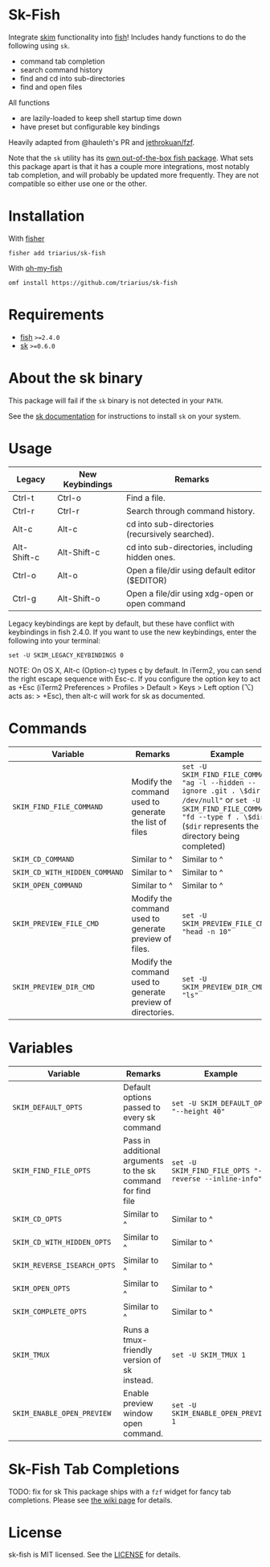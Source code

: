 Sk-Fish
===

Integrate [skim](https://github.com/lotabout/skim) functionality into [fish](https://github.com/fish-shell/fish-shell)!
Includes handy functions to do the following using `sk`.

- command tab completion
- search command history
- find and cd into sub-directories
- find and open files

All functions

- are lazily-loaded to keep shell startup time down
- have preset but configurable key bindings

Heavily adapted from @hauleth's PR and [jethrokuan/fzf](https://github.com/jethrokuan/fzf).

Note that the `sk` utility has its [own out-of-the-box fish package](https://github.com/lotabout/skim/blob/master/shell/key-bindings.fish). What sets this package apart is that it has a couple more integrations, most notably tab completion, and will probably be updated more frequently. They are not compatible so either use one or the other.

# Installation

With [fisher]

```
fisher add triarius/sk-fish
```

With [oh-my-fish]

```
omf install https://github.com/triarius/sk-fish
```

# Requirements

- [fish](https://github.com/fish-shell/fish-shell) `>=2.4.0`
- [sk](https://github.com/lotabout/skim) `>=0.6.0`

# About the sk binary

This package will fail if the `sk` binary is not detected in your `PATH`.

See the [sk documentation](https://github.com/junegunn/sk#installation) for instructions to install `sk` on your system.

# Usage

| Legacy      | New Keybindings | Remarks                                         |
| ----------- | --------------- | ----------------------------------------------- |
| Ctrl-t      | Ctrl-o          | Find a file.                                    |
| Ctrl-r      | Ctrl-r          | Search through command history.                 |
| Alt-c       | Alt-c           | cd into sub-directories (recursively searched). |
| Alt-Shift-c | Alt-Shift-c     | cd into sub-directories, including hidden ones. |
| Ctrl-o      | Alt-o           | Open a file/dir using default editor ($EDITOR)  |
| Ctrl-g      | Alt-Shift-o     | Open a file/dir using xdg-open or open command  |

Legacy keybindings are kept by default, but these have conflict with
keybindings in fish 2.4.0. If you want to use the new keybindings,
enter the following into your terminal:

```
set -U SKIM_LEGACY_KEYBINDINGS 0
```

NOTE: On OS X, Alt-c (Option-c) types ç by default. In iTerm2, you can
send the right escape sequence with Esc-c. If you configure the option
key to act as +Esc (iTerm2 Preferences > Profiles > Default > Keys >
Left option (⌥) acts as: > +Esc), then alt-c will work for sk as
documented.

# Commands

| Variable                       | Remarks                                                     | Example                                                       |
| ------------------------------ | ----------------------------------------------------------- | ------------------------------------------------------------- |
| `SKIM_FIND_FILE_COMMAND`        | Modify the command used to generate the list of files       | `set -U SKIM_FIND_FILE_COMMAND "ag -l --hidden --ignore .git . \$dir 2> /dev/null"` or `set -U SKIM_FIND_FILE_COMMAND "fd --type f . \$dir"` (`$dir` represents the directory being completed) |
| `SKIM_CD_COMMAND`               | Similar to ^                                                | Similar to ^                                                  |
| `SKIM_CD_WITH_HIDDEN_COMMAND`   | Similar to ^                                                | Similar to ^                                                  |
| `SKIM_OPEN_COMMAND`             | Similar to ^                                                | Similar to ^                                                  |
| `SKIM_PREVIEW_FILE_CMD`     | Modify the command used to generate preview of files.       | `set -U SKIM_PREVIEW_FILE_CMD "head -n 10"`                |
| `SKIM_PREVIEW_DIR_CMD`      | Modify the command used to generate preview of directories. | `set -U SKIM_PREVIEW_DIR_CMD "ls"`                        |

# Variables

| Variable                    | Remarks                                                       | Example                                               |
| --------------------------- | ------------------------------------------------------------- | ----------------------------------------------------- |
| `SKIM_DEFAULT_OPTS`          | Default options passed to every sk command                   | `set -U SKIM_DEFAULT_OPTS "--height 40"`               |
| `SKIM_FIND_FILE_OPTS`        | Pass in additional arguments to the sk command for find file | `set -U SKIM_FIND_FILE_OPTS "--reverse --inline-info"` |
| `SKIM_CD_OPTS`               | Similar to ^                                                  | Similar to ^                                          |
| `SKIM_CD_WITH_HIDDEN_OPTS`   | Similar to ^                                                  | Similar to ^                                          |
| `SKIM_REVERSE_ISEARCH_OPTS`  | Similar to ^                                                  | Similar to ^                                          |
| `SKIM_OPEN_OPTS`             | Similar to ^                                                  | Similar to ^                                          |
| `SKIM_COMPLETE_OPTS`         | Similar to ^                                                  | Similar to ^                                          |
| `SKIM_TMUX`                  | Runs a tmux-friendly version of sk instead.                  | `set -U SKIM_TMUX 1`                                   |
| `SKIM_ENABLE_OPEN_PREVIEW`   | Enable preview window open command.                           | `set -U SKIM_ENABLE_OPEN_PREVIEW 1`                    |

# Sk-Fish Tab Completions
TODO: fix for sk
This package ships with a `fzf` widget for fancy tab completions.
Please see [the wiki page](https://github.com/jethrokuan/fzf/wiki/SKIM-Tab-Completions) for details.

##
[tmux]: https://tmux.github.io/
[fisher]: https://github.com/jorgebucaran/fisher
[oh-my-fish]: https://github.com/oh-my-fish/oh-my-fish

# License

sk-fish is MIT licensed. See the [LICENSE](LICENSE.md) for details.
